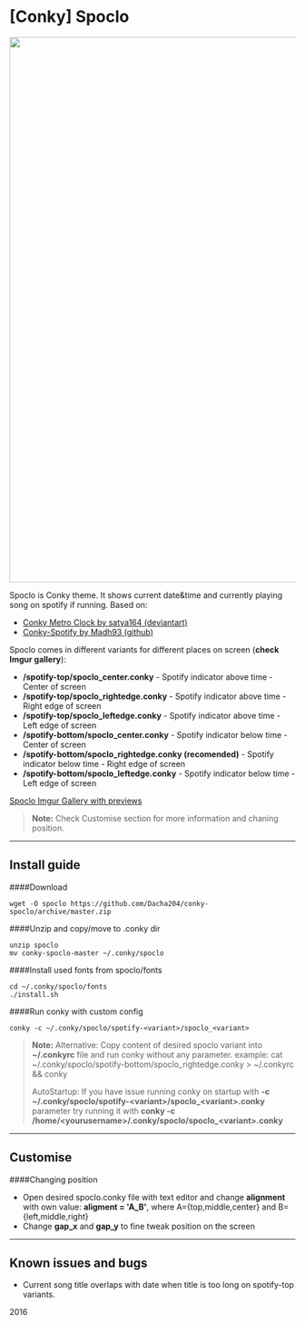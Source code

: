 [Conky] Spoclo
===========

<img src=https://raw.githubusercontent.com/DraGiuS/arch_installer/master/screenshot.png width="960"/>

Spoclo is Conky theme. It shows current date&time and currently playing song on spotify if running.
Based on:
 - [Conky Metro Clock by satya164 (deviantart)](http://www.deviantart.com/art/Conky-Metro-Clock-245432929)
 - [Conky-Spotify by Madh93 (github)](https://github.com/Madh93/conky-spotify)

Spoclo comes in different variants for different places on screen (**check Imgur gallery**):
  - **/spotify-top/spoclo_center.conky** - Spotify indicator above time - Center of screen
  - **/spotify-top/spoclo_rightedge.conky** - Spotify indicator above time - Right edge of screen
  - **/spotify-top/spoclo_leftedge.conky** - Spotify indicator above time - Left edge of screen
  - **/spotify-bottom/spoclo_center.conky** - Spotify indicator below time - Center of screen
  - **/spotify-bottom/spoclo_rightedge.conky (recomended)** - Spotify indicator below time - Right edge of screen
  - **/spotify-bottom/spoclo_leftedge.conky** - Spotify indicator below time - Left edge of screen

[Spoclo Imgur Gallery with previews](http://imgur.com/a/hnTYC "Spoclo imgur gallery previews")
> **Note:**
Check Customise section for more information and chaning position.

-------------------------
Install guide
----------------------
####Download

	wget -O spoclo https://github.com/Dacha204/conky-spoclo/archive/master.zip

####Unzip and copy/move to .conky dir
    
    unzip spoclo
    mv conky-spoclo-master ~/.conky/spoclo

####Install used fonts from spoclo/fonts
    
    cd ~/.conky/spoclo/fonts
    ./install.sh
    
####Run conky with custom config
    
    conky -c ~/.conky/spoclo/spotify-<variant>/spoclo_<variant>
    
> **Note:**
>Alternative: Copy content of desired spoclo variant into **~/.conkyrc** file and run conky without any parameter.
> example: cat ~/.conky/spoclo/spotify-bottom/spoclo_rightedge.conky > ~/.conkyrc && conky
>
>AutoStartup: If you have issue running conky on startup with **-c ~/.conky/spoclo/spotify-\<variant\>/spoclo_\<variant\>.conky** parameter try running it with
**conky -c /home/\<yourusername\>/.conky/spoclo/spoclo_\<variant\>.conky**

-------------------------
Customise
-------------------------
####Changing position
* Open desired spoclo.conky file with text editor and change **alignment** with own value:
__aligment = 'A_B'__, where A={top,middle,center} and B={left,middle,right}
* Change **gap_x** and **gap_y** to fine tweak position on the screen

-------------------------

Known issues and bugs
----------------------------
- Current song title overlaps with date when title is too long on spotify-top variants.

2016
